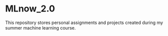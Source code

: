 # MLnow_2.0
This repository stores personal assignments and projects created during my summer machine learning course.
